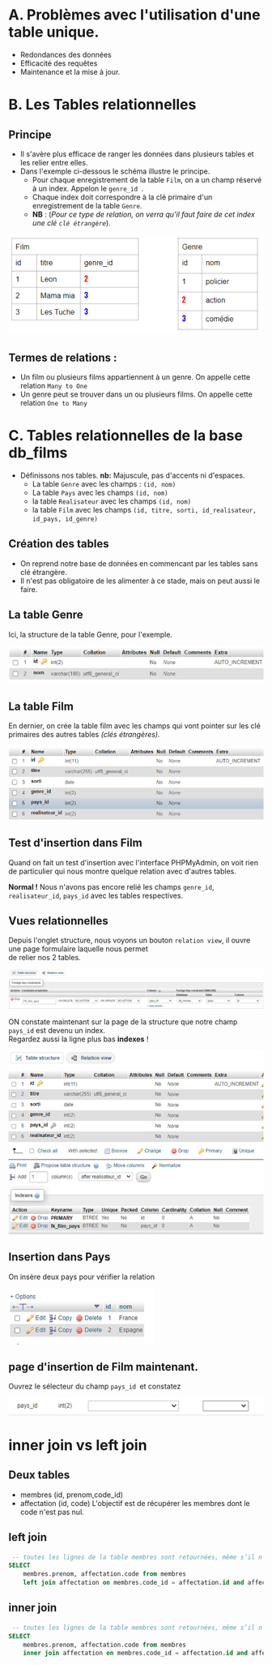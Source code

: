 # A. Problèmes avec l'utilisation d'une table unique.
- Redondances des données
- Efficacité des requêtes
- Maintenance et la mise à jour.
#
# B. Les Tables relationnelles
## Principe
- Il s'avère plus efficace de ranger les données dans plusieurs tables et les relier entre elles.
- Dans l'exemple ci-dessous le schéma illustre le principe.
    - Pour chaque enregistrement de la table `Film`, on a un champ réservé à un index. Appelon le `genre_id `.
    - Chaque index doit correspondre  à la clé primaire d'un enregistrement de la table `Genre`.
    - __NB__ : (_Pour ce type de relation, on verra qu'il faut faire de cet index une clé `clé étrangère`_).

![](./captures/many2one.png)

## Termes de relations :
- Un film ou plusieurs films appartiennent à un genre. On appelle cette relation `Many to One`
- Un genre peut se trouver dans un ou plusieurs films. On appelle cette relation `One to Many`

#
# C. Tables relationnelles de la base db_films 
- Définissons nos tables.
__nb:__ Majuscule, pas d'accents ni d'espaces.  
    - La table `Genre` avec les champs : `(id, nom)`
    - La table `Pays` avec les champs   `(id, nom)`
    - la table `Realisateur` avec les champs  `(id, nom)`
    - la table `Film` avec les champs `(id, titre, sorti, id_realisateur, id_pays, id_genre)`
    
## Création des tables
- On reprend notre base de données en commencant par les tables sans clé étrangère.
- Il n'est pas obligatoire de les alimenter à ce stade, mais on peut aussi le faire.
## La table Genre
Ici, la structure de la table Genre, pour l'exemple.

![](./captures/table_genre.PNG)

## La table Film

En dernier, on crée la table film avec les champs qui vont pointer sur les clé primaires des autres tables _(clés étrangères)._

![](./captures/table_film_index.PNG)

## Test d'insertion dans Film
Quand on fait un test d'insertion avec l'interface PHPMyAdmin, on voit rien de particulier qui nous montre quelque relation avec d'autres tables.

__Normal !__ Nous n'avons pas encore relié les champs `genre_id`, `realisateur_id`, `pays_id` avec les tables respectives.

## Vues relationnelles
Depuis l'onglet structure, nous voyons un bouton `relation view`, il ouvre une page formulaire laquelle nous permet  
de relier nos 2 tables.  

![](./captures/fk_film_pays.PNG)

ON constate maintenant sur la page de la structure  que notre champ `pays_id` est devenu un index.  
Regardez aussi la ligne plus bas __indexes__ !

![](./captures/structure_table_film_foreign_key.png)  


## Insertion dans Pays
On insère deux pays pour vérifier la relation  

![](./captures/insert_table_pays.PNG)

## page d'insertion de Film maintenant.
Ouvrez le sélecteur du champ `pays_id `et constatez   

![](./captures/field_pays_id.PNG)


# inner join vs left join
## Deux tables 
- membres (id, prenom,code_id)
- affectation (id, code)
L'objectif est de récupérer les membres dont le code n'est pas nul.
## left join
```sql
 -- toutes les lignes de la table membres sont retournées, même s’il n’y a pas de correspondance dans la table affectation
SELECT 
    membres.prenom, affectation.code from membres 
    left join affectation on membres.code_id = affectation.id and affectation.code > 0
```
## inner join
```sql
 -- toutes les lignes de la table membres sont retournées, même s’il n’y a pas de correspondante dans la table affectation
SELECT 
    membres.prenom, affectation.code from membres 
    inner join affectation on membres.code_id = affectation.id and affectation.code > 0
```